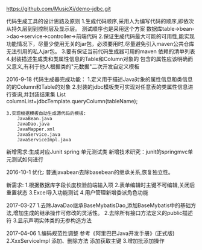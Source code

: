 https://github.com/MusicXi/demo-jdbc.git

代码生成工具的设计思路及原则
1.生成代码顺序,采用人为编写代码的顺序,即依次从持久层到到控制层及显示层。 测试顺序也是采用这个方案
	数据库table->bean->dao->service->controller->前端代码
2.保证生成代码最大可能的可用性,能实现功能情况下，尽量少使用无关的jar包，必须要用时,尽量避免引入maven公共仓库无法引用的私人jar包。
3.要有保证当前代码生成器可用的maven 依赖的清单列表
4.封装描述生成类和类属性信息的Table和Column对象的 包含的属性应该明确而又意义,有利于他人根据类的"元数据"二次开发自定义模板

2016-9-18 
代码生成器完成功能：
	1.定义用于描述Java对象的属性信息和类信息的的Column和Table的对象
	2.封装的jdbc模板类可实现对任意表的类属性信息进行查询,并封装结果集
		List<Column> columnList=jdbcTemplate.queryColumn(tableName);
	
	3.实现根据模板自动生成源代码的模板:
		JavaBean.java
		JavaDao.java
		JavaMapper.xml
		JavaService.java
		JavaServiceImpl.java
新增需求:生成对应Junit spring 单元测试类
新增技术研究：junit的springmvc单元测试如何进行

2016-10-1
优化:
普通javabean去除basebean的继承关系,恢复独立性。

新需求:
1.根据数据库字段长度校验前端输入项
2.表单编辑时主键不可编辑,关闭后重置状态
3.Excel导入功能测试
4.用户管理新增委派角色功能

2017-03-27
1.去除JavaDao继承BaseMybatisDao,添加BaseMybatis中的基础方法,增加生成的继承操作可修改的灵活性。
2.去除所有接口方法定义的public描述符
3.显示声明实体类的无参构造方法

2017-04-06
1.编码规范性调整 参考《阿里巴巴Java开发手册》(正式版)
2.XxxServiceImpl 添加、删除方法 添加获取主键
3.增加批添加操作